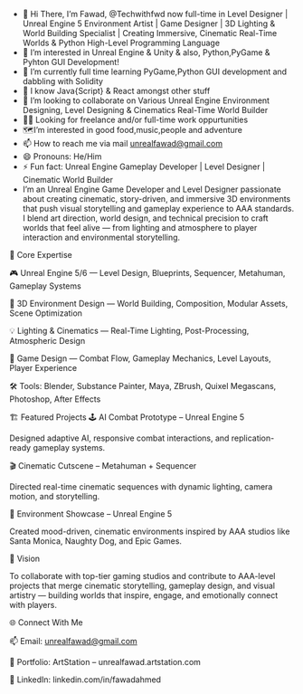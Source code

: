 - 👋 Hi There, I’m Fawad, @Techwithfwd now full-time in Level Designer | Unreal Engine 5 Environment Artist | Game Designer | 3D Lighting & World Building Specialist | Creating Immersive, Cinematic Real-Time Worlds & Python High-Level Programming Language
- 👀 I’m interested in Unreal Engine & Unity & also, Python,PyGame & Pyhton GUI Development! 
- 🌱 I’m currently full time learning PyGame,Python GUI development and dabbling with Solidity
- 🚀 I know Java{Script} & React amongst other stuff
- 💞️ I’m looking to collaborate on Various Unreal Engine Environment Designing, Level Designing & Cinematics Real-Time World Builder
- 🕵️‍♂️ Looking for freelance and/or full-time work oppurtunities
- 🗺️I’m interested in good food,music,people and adventure
- 📫 How to reach me via mail unrealfawad@gmail.com
- 😄 Pronouns: He/Him
- ⚡ Fun fact: Unreal Engine Gameplay Developer | Level Designer | Cinematic World Builder 
- I’m an Unreal Engine  Game Developer and Level Designer passionate about creating cinematic, story-driven, and immersive 3D environments that push visual storytelling and gameplay experience to AAA standards.
I blend art direction, world design, and technical precision to craft worlds that feel alive — from lighting and atmosphere to player interaction and environmental storytelling.

🧠 Core Expertise

🎮 Unreal Engine 5/6 — Level Design, Blueprints, Sequencer, Metahuman, Gameplay Systems

🌌 3D Environment Design — World Building, Composition, Modular Assets, Scene Optimization

💡 Lighting & Cinematics — Real-Time Lighting, Post-Processing, Atmospheric Design

🧱 Game Design — Combat Flow, Gameplay Mechanics, Level Layouts, Player Experience

🛠 Tools: Blender, Substance Painter, Maya, ZBrush, Quixel Megascans, Photoshop, After Effects

🏗 Featured Projects
🕹 AI Combat Prototype – Unreal Engine 5

Designed adaptive AI, responsive combat interactions, and replication-ready gameplay systems.

🎬 Cinematic Cutscene – Metahuman + Sequencer

Directed real-time cinematic sequences with dynamic lighting, camera motion, and storytelling.

🌆 Environment Showcase – Unreal Engine 5

Created mood-driven, cinematic environments inspired by AAA studios like Santa Monica, Naughty Dog, and Epic Games.

🚀 Vision

To collaborate with top-tier gaming studios and contribute to AAA-level projects that merge cinematic storytelling, gameplay design, and visual artistry — building worlds that inspire, engage, and emotionally connect with players.

🌐 Connect With Me

📫 Email: unrealfawad@gmail.com

🔗 Portfolio: ArtStation – unrealfawad.artstation.com

🔗 LinkedIn: linkedin.com/in/fawadahmed
